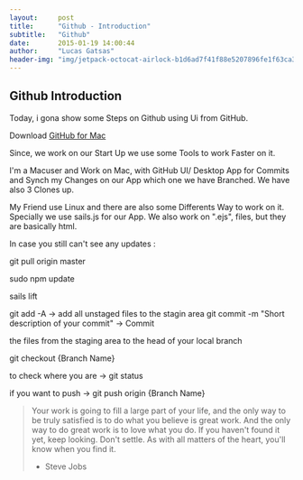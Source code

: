 ```yaml
---
layout:     post
title:      "Github - Introduction"
subtitle:   "Github"
date:       2015-01-19 14:00:44
author:     "Lucas Gatsas"
header-img: "img/jetpack-octocat-airlock-b1d6ad7f41f88e5207896fe1f63ca30b.jpg"
---
```

<h2 class="section-heading">Github Introduction</h2>

Today, i gona show some Steps on Github using Ui from GitHub.

Download
[GitHub for Mac](https://mac.github.com/)


Since, we work on our Start Up we use some Tools to work Faster on it.

I'm a Macuser and Work on Mac, with GitHub UI/ Desktop App for Commits and Synch my Changes on our App which one we have Branched. We have also 3 Clones up.

My Friend use Linux and there are also some Differents Way to work on it. Specially we use sails.js for our App.
We also work on ".ejs", files, but they are basically html.


In case you still can't see any updates :


git pull origin master

sudo npm update

sails lift


git add -A -> add all unstaged files to the stagin area
git commit -m "Short description of your commit" -> Commit 


the files from the staging area to the head of your local branch



git checkout {Branch Name}

to check where you are -> git status

 if you want to push -> git push origin {Branch Name}


<!--

<a href="#">
    <img src="{{ site.baseurl }}/img/static.squarespace.jpg" alt="Post Sample Image">
</a>
-->


<!--
<a href="#">
    <img src="{{ site.baseurl }}/img/gitlist.io.png" alt="Post Sample Image">
</a> -->
<!--

<a href="#">
    <img src="{{ site.baseurl }}/img/design.png" alt="Post Sample Image">
</a> 


-->




<blockquote>Your work is going to fill a large part of your life, and the only way to be truly satisfied is to do what you believe is great work. And the only way to do great work is to love what you do. If you haven't found it yet, keep looking. Don't settle. As with all matters of the heart, you'll know when you find it.

- Steve Jobs

</blockquote>


<!-- 
<a href="#">
    <img src="{{ site.baseurl }}/img/jekyllthemewhite.png" alt="Post Sample Image">
</a> 



 -->



